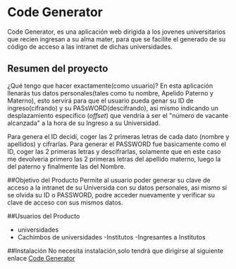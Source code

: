 # Code Generator

Code Generator, es una aplicación web dirigida a los jovenes universitarios que recien ingresan a su alma mater, para que se facilite el generado de su código de acceso a las intranet de dichas universidades.


## Resumen del proyecto

¿Qué tengo que hacer exactamente(como usuario)? En esta aplicación llenarás tus datos personales(tales como tu nombre, Apelido Paterno y Materno), esto servirá para que el usuario pueda genar su ID de ingreso(cifrando) y su PASsWORD(descifrando), asi mismo indicando un desplazamiento específico (_offset_) que vendría a ser el "número de vacante alcanzada" a la hora de su Ingreso a su Universidad.

Para genera el ID decidí, coger las 2 primeras letras de cada dato (nombre y apellidos) y cifrarlas.
Para generar el PASSWORD fue basicamente como el ID, coger las 2 primeras letras y descifrarlas, solamente que en este caso me devolveria primero las 2 primeras letras del apellido materno, luego la del paterno y finalmente las del Nombre.

##Objetivo del Producto
Permite al usuario poder generar su clave de acceso a la intranet de su Universida con su datos personales, asi mismo si se olvida su ID o PASSWORD, podre acceder nuevamente y verificar su clave de acceso con sus mismos datos.

##Usuarios del Producto
- universidades
- Cachimbos de universidades
-Institutos
-Ingresantes a Institutos

##Instalación
No necesita instalación,solo tendrá que dirigirse al siguiente enlace [Code Generator](https://cinthiavilcachagua.github.io/lim-2018-11-bc-core-am-cipher/src/)
